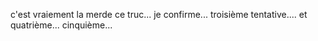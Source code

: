 c'est vraiement la merde ce truc...
je confirme...
troisième tentative....
et quatrième...
cinquième...
